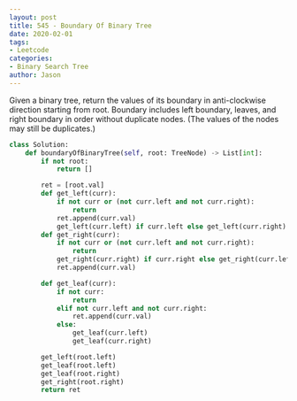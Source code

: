 ```yaml
---
layout: post
title: 545 - Boundary Of Binary Tree
date: 2020-02-01
tags:
- Leetcode
categories:
- Binary Search Tree
author: Jason
---
```

Given a binary tree, return the values of its boundary in anti-clockwise direction starting from root. Boundary includes left boundary, leaves, and right boundary in order without duplicate nodes.  (The values of the nodes may still be duplicates.)

```python
class Solution:
    def boundaryOfBinaryTree(self, root: TreeNode) -> List[int]:
        if not root:
            return []

        ret = [root.val]
        def get_left(curr):
            if not curr or (not curr.left and not curr.right):
                return
            ret.append(curr.val)
            get_left(curr.left) if curr.left else get_left(curr.right)
        def get_right(curr):
            if not curr or (not curr.left and not curr.right):
                return
            get_right(curr.right) if curr.right else get_right(curr.left)
            ret.append(curr.val)

        def get_leaf(curr):
            if not curr:
                return
            elif not curr.left and not curr.right:
                ret.append(curr.val)
            else:
                get_leaf(curr.left)
                get_leaf(curr.right)

        get_left(root.left)
        get_leaf(root.left)
        get_leaf(root.right)
        get_right(root.right)
        return ret
```
